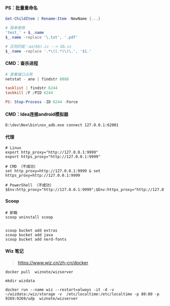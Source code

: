 #### PS：批量重命名

```powershell
Get-ChildItem | Rename-Item -NewName {...}

# 简单使用
'test_' + $_.name
$_.name -replace '\.txt', '.pdf'

# 正则匹配：aa(bb).cc --> bb.cc
$_.name -replace '.*\((.*)\)\.', '$1.'
```

#### CMD：查杀进程

```powershell
# 查看端口占用
netstat - ano | findstr 8888

tasklist | findstr 6244
taskkill /F /PID 6244

PS: Stop-Process -ID 6244 -Force
```

#### CMD：Idea连接android模拟器

```
D:\dev\Nox\bin\nox_adb.exe connect 127.0.0.1:62001
```

#### 代理

```
# Linux
export http_proxy="http://127.0.0.1:9999"
export https_proxy="http://127.0.0.1:9999"

# CMD （不成功）
set http_proxy=http://127.0.0.1:9999 & set https_proxy=http://127.0.0.1:9999

# PowerShell （不成功）
$Env:http_proxy="http://127.0.0.1:9999";$Env:https_proxy="http://127.0.0.1:9999"
```

#### Scoop

```
# 卸载
scoop uninstall scoop


scoop bucket add extras
scoop bucket add java
scoop bucket add nerd-fonts
```

#### Wiz 笔记

> https://www.wiz.cn/zh-cn/docker

```
docker pull  wiznote/wizserver

mkdir wizdata

docker run --name wiz --restart=always -it -d -v  ~/wizdata:/wiz/storage -v  /etc/localtime:/etc/localtime -p 80:80 -p 9269:9269/udp  wiznote/wizserver
```

